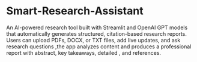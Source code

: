 # Smart-Research-Assistant
An AI-powered research tool built with Streamlit and OpenAI GPT models that automatically generates structured, citation-based research reports. Users can upload PDFs, DOCX, or TXT files, add live updates, and ask research questions ,the app analyzes content and produces a professional report with abstract, key takeaways, detailed , and references.
